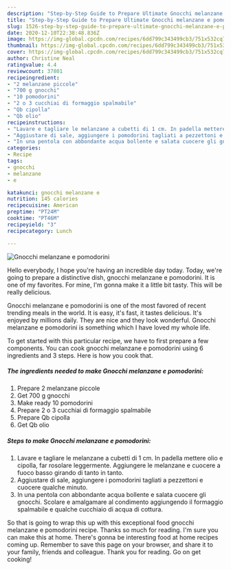 ```yaml
---
description: "Step-by-Step Guide to Prepare Ultimate Gnocchi melanzane e pomodorini"
title: "Step-by-Step Guide to Prepare Ultimate Gnocchi melanzane e pomodorini"
slug: 1526-step-by-step-guide-to-prepare-ultimate-gnocchi-melanzane-e-pomodorini
date: 2020-12-10T22:38:48.836Z
image: https://img-global.cpcdn.com/recipes/6dd799c343499cb3/751x532cq70/gnocchi-melanzane-e-pomodorini-recipe-main-photo.jpg
thumbnail: https://img-global.cpcdn.com/recipes/6dd799c343499cb3/751x532cq70/gnocchi-melanzane-e-pomodorini-recipe-main-photo.jpg
cover: https://img-global.cpcdn.com/recipes/6dd799c343499cb3/751x532cq70/gnocchi-melanzane-e-pomodorini-recipe-main-photo.jpg
author: Christine Neal
ratingvalue: 4.4
reviewcount: 37801
recipeingredient:
- "2 melanzane piccole"
- "700 g gnocchi"
- "10 pomodorini"
- "2 o 3 cucchiai di formaggio spalmabile"
- "Qb cipolla"
- "Qb olio"
recipeinstructions:
- "Lavare e tagliare le melanzane a cubetti di 1 cm. In padella mettere olio e cipolla, far rosolare leggermente. Aggiungere le melanzane e cuocere a fuoco basso girando di tanto in tanto."
- "Aggiustare di sale, aggiungere i pomodorini tagliati a pezzettoni e cuocere qualche minuto."
- "In una pentola con abbondante acqua bollente e salata cuocere gli gnocchi. Scolare e amalgamare al condimento aggiungendo il formaggio spalmabile e qualche cucchiaio di acqua di cottura."
categories:
- Recipe
tags:
- gnocchi
- melanzane
- e

katakunci: gnocchi melanzane e 
nutrition: 145 calories
recipecuisine: American
preptime: "PT24M"
cooktime: "PT46M"
recipeyield: "3"
recipecategory: Lunch

---
```



![Gnocchi melanzane e pomodorini](https://img-global.cpcdn.com/recipes/6dd799c343499cb3/751x532cq70/gnocchi-melanzane-e-pomodorini-recipe-main-photo.jpg)

Hello everybody, I hope you're having an incredible day today. Today, we're going to prepare a distinctive dish, gnocchi melanzane e pomodorini. It is one of my favorites. For mine, I'm gonna make it a little bit tasty. This will be really delicious.

Gnocchi melanzane e pomodorini is one of the most favored of recent trending meals in the world. It is easy, it's fast, it tastes delicious. It's enjoyed by millions daily. They are nice and they look wonderful. Gnocchi melanzane e pomodorini is something which I have loved my whole life.




To get started with this particular recipe, we have to first prepare a few components. You can cook gnocchi melanzane e pomodorini using 6 ingredients and 3 steps. Here is how you cook that.

<!--inarticleads1-->

##### The ingredients needed to make Gnocchi melanzane e pomodorini:

1. Prepare 2 melanzane piccole
1. Get 700 g gnocchi
1. Make ready 10 pomodorini
1. Prepare 2 o 3 cucchiai di formaggio spalmabile
1. Prepare Qb cipolla
1. Get Qb olio




<!--inarticleads2-->

##### Steps to make Gnocchi melanzane e pomodorini:

1. Lavare e tagliare le melanzane a cubetti di 1 cm. In padella mettere olio e cipolla, far rosolare leggermente. Aggiungere le melanzane e cuocere a fuoco basso girando di tanto in tanto.
1. Aggiustare di sale, aggiungere i pomodorini tagliati a pezzettoni e cuocere qualche minuto.
1. In una pentola con abbondante acqua bollente e salata cuocere gli gnocchi. Scolare e amalgamare al condimento aggiungendo il formaggio spalmabile e qualche cucchiaio di acqua di cottura.




So that is going to wrap this up with this exceptional food gnocchi melanzane e pomodorini recipe. Thanks so much for reading. I'm sure you can make this at home. There's gonna be interesting food at home recipes coming up. Remember to save this page on your browser, and share it to your family, friends and colleague. Thank you for reading. Go on get cooking!
